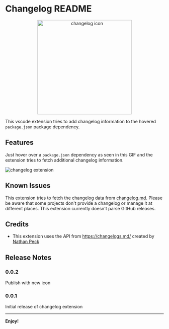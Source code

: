# Changelog README

<p align="center">
    <img alt="changelog icon" src="https://user-images.githubusercontent.com/2118956/56217994-79ebbf80-6064-11e9-9b82-162b4d0dfa0b.png" width="300" />
</p>

This vscode extension tries to add changelog information to the hovered `package.json` package dependency.

## Features

Just hover over a `package.json` dependency as seen in this GIF and the extension tries to fetch additional changelog information.

![changelog extension](images/changelog-feature.gif)

## Known Issues

This extension tries to fetch the changelog data from [changelog.md](https://changelogs.md/). Please be aware that some projects don't provide a changelog or manage it at different places. This extension currently doesn't parse GitHub releases.

## Credits

- This extension uses the API from https://changelogs.md/ created by [Nathan Peck](https://github.com/nathanpeck)

## Release Notes

### 0.0.2

Publish with new icon

### 0.0.1

Initial release of changelog extension

---

**Enjoy!**
